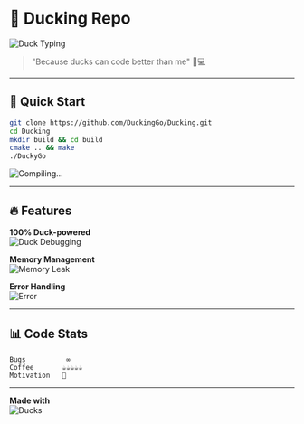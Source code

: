 # 🦆 Ducking Repo 

![Duck Typing](https://media.giphy.com/media/LmNwrBhejkK9EFP504/giphy.gif)

> "Because ducks can code better than me" 🦆💻

---

## 🚀 Quick Start

```bash
git clone https://github.com/DuckingGo/Ducking.git
cd Ducking
mkdir build && cd build
cmake .. && make
./DuckyGo
```

![Compiling...](https://media.giphy.com/media/3o7TKUM3IgJBX2as9O/giphy.gif)

---

## 🔥 Features

**100% Duck-powered**  
  ![Duck Debugging](https://media.giphy.com/media/3o6Zt6KHxJTk7QnQ36/giphy.gif)

**Memory Management**  
  ![Memory Leak](https://media.giphy.com/media/3o7TKSjRrfIPjeiVyM/giphy.gif)

**Error Handling**  
  ![Error](https://media.giphy.com/media/l0HU7JIWajUznztI4/giphy.gif)

---

## 📊 Code Stats

```plaintext
Bugs          ∞ 
Coffee       ☕☕☕☕☕
Motivation   🦆
```

---

**Made with**   
![Ducks](https://media.giphy.com/media/LmNwrBhejkK9EFP504/giphy.gif)